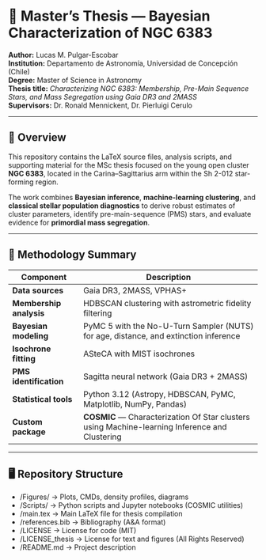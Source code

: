 # 🌌 Master’s Thesis — Bayesian Characterization of NGC 6383

**Author:** Lucas M. Pulgar-Escobar  
**Institution:** Departamento de Astronomía, Universidad de Concepción (Chile)  
**Degree:** Master of Science in Astronomy  
**Thesis title:** *Characterizing NGC 6383: Membership, Pre-Main Sequence Stars, and Mass Segregation using Gaia DR3 and 2MASS*  
**Supervisors:** Dr. Ronald Mennickent, Dr. Pierluigi Cerulo  

---

## 🔭 Overview

This repository contains the LaTeX source files, analysis scripts, and supporting material for the MSc thesis focused on the young open cluster **NGC 6383**, located in the Carina–Sagittarius arm within the Sh 2-012 star-forming region.  

The work combines **Bayesian inference**, **machine-learning clustering**, and **classical stellar population diagnostics** to derive robust estimates of cluster parameters, identify pre-main-sequence (PMS) stars, and evaluate evidence for **primordial mass segregation**.

---

## 🧩 Methodology Summary

| Component | Description |
|------------|-------------|
| **Data sources** | Gaia DR3, 2MASS, VPHAS+ |
| **Membership analysis** | HDBSCAN clustering with astrometric fidelity filtering |
| **Bayesian modeling** | PyMC 5 with the No-U-Turn Sampler (NUTS) for age, distance, and extinction inference |
| **Isochrone fitting** | ASteCA with MIST isochrones |
| **PMS identification** | Sagitta neural network (Gaia DR3 + 2MASS) |
| **Statistical tools** | Python 3.12 (Astropy, HDBSCAN, PyMC, Matplotlib, NumPy, Pandas) |
| **Custom package** | **COSMIC** — Characterization Of Star clusters using Machine-learning Inference and Clustering |

---

## 🖥️ Repository Structure

- /Figures/           → Plots, CMDs, density profiles, diagrams
- /Scripts/           → Python scripts and Jupyter notebooks (COSMIC utilities)
- /main.tex           → Main LaTeX file for thesis compilation
- /references.bib     → Bibliography (A&A format)
- /LICENSE             → License for code (MIT)
- /LICENSE_thesis      → License for text and figures (All Rights Reserved)
- /README.md           → Project description
